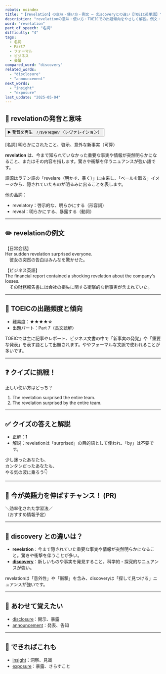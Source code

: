 ```yaml
---
robots: noindex
title: "【revelation】の意味・使い方・例文 ― discoveryとの違い【TOEIC英単語】"
description: "revelationの意味・使い方・TOEICでの出題傾向をやさしく解説。例文・クイズ付きでdiscoveryとの違いもわかりやすく学べます。"
word: "revelation"
part_of_speech: "名詞"
difficulty: "4"
tags:
  - 名詞
  - Part7
  - フォーマル
  - ビジネス
  - 会議
compared_word: "discovery"
related_words:
  - "disclosure"
  - "announcement"
next_words:
  - "insight"
  - "exposure"
last_update: "2025-05-04"
---
```


## 🔰 revelationの発音と意味

<button class="play-audio" onclick="playTTS('revelation')">
  <span class="play-audio-main">
    ▶️ 発音を再生　/ˌrɛvəˈleɪʃən/
  </span>
  <span class="play-audio-sub">
    （レヴァレイション）
  </span>
</button>

[名詞] 明らかにされたこと、啓示、意外な新事実（可算）

**revelation** は、今まで知られていなかった重要な事実や情報が突然明らかになること、またはその内容を指します。驚きや衝撃を伴うニュアンスが強い語です。

語源はラテン語の「revelare（明かす、暴く）」に由来し、「ベールを取る」イメージから、隠されていたものが明るみに出ることを表します。

他の品詞：  
- revelatory：啓示的な、明らかにする（形容詞）
- reveal：明らかにする、暴露する（動詞）

---

## ✏️ revelationの例文

【日常会話】  
Her sudden revelation surprised everyone.  
　彼女の突然の告白はみんなを驚かせた。

【ビジネス英語】  
The financial report contained a shocking revelation about the company's losses.  
　その財務報告書には会社の損失に関する衝撃的な新事実が含まれていた。

---

## 🎯 TOEICの出題頻度と傾向

- 難易度：★★★★☆
- 出題パート：Part 7（長文読解）

TOEICでは主に記事やレポート、ビジネス文書の中で「新事実の発覚」や「重要な発表」を表す語として出題されます。ややフォーマルな文脈で使われることが多いです。

---

## ❓ クイズに挑戦！

正しい使い方はどっち？

1. The revelation surprised the entire team.  
2. The revelation surprised by the entire team.

---

## ✅ クイズの答えと解説

- 正解：**1**
- 解説：revelationは「surprised」の目的語として使われ、「by」は不要です。

少し迷ったあなたも、  
カンタンだったあなたも、  
やる気の波に乗ろう👇️

---

## 🚀 今が英語力を伸ばすチャンス！ (PR)

<div class="info-center">
＼効率化された学習法／<br>  
（おすすめ情報予定）
</div>

---

## 🤔  discovery との違いは？

- **revelation**：今まで隠されていた重要な事実や情報が突然明らかになること。驚きや衝撃を伴うことが多い。
- **[discovery](/word/discovery)**：新しいものや事実を発見すること。科学的・探究的なニュアンスが強い。

revelationは「意外性」や「衝撃」を含み、discoveryは「探して見つける」ニュアンスが強いです。

---

## 🧩 あわせて覚えたい

- [disclosure](/word/disclosure)：開示、暴露
- [announcement](/word/announcement)：発表、告知

---

## 📖 できればこれも

- [insight](/word/insight)：洞察、見識
- [exposure](/word/exposure)：暴露、さらすこと

<!-- cvid: aid37_bid40 -->
